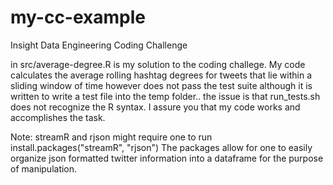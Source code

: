 # my-cc-example
Insight Data Engineering Coding Challenge

in src/average-degree.R is my solution to the coding challege. My code calculates the average rolling hashtag degrees for tweets that lie within a sliding window of time however does not pass the test suite although it is written to write a test file into the temp folder.. the issue is that run_tests.sh does not recognize the R syntax. I assure you that my code works and accomplishes the task. 

Note: streamR and rjson might require one to run install.packages("streamR", "rjson")
The packages allow for one to easily organize json formatted twitter information into a dataframe for the purpose of manipulation. 



